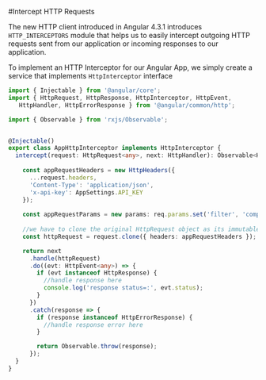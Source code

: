 #Intercept HTTP Requests

The new HTTP client introduced in Angular 4.3.1 introduces `HTTP_INTERCEPTORS` module that helps us to easily intercept outgoing HTTP requests sent from our application or incoming responses to our application.

To implement an HTTP Interceptor for our Angular App, we simply create a service that implements `HttpInterceptor` interface

```ts
import { Injectable } from '@angular/core';
import { HttpRequest, HttpResponse, HttpInterceptor, HttpEvent,
   HttpHandler, HttpErrorResponse } from '@angular/common/http';

import { Observable } from 'rxjs/Observable';


@Injectable()
export class AppHttpInterceptor implements HttpInterceptor {
  intercept(request: HttpRequest<any>, next: HttpHandler): Observable<HttpEvent<any>> {
    
    const appRequestHeaders = new HttpHeaders({
      ...request.headers,
      'Content-Type': 'application/json',
      'x-api-key': AppSettings.API_KEY
    });
    
    const appRequestParams = new params: req.params.set('filter', 'completed');
    
    //we have to clone the original HttpRequest object as its immutable
    const httpRequest = request.clone({ headers: appRequestHeaders });

    return next
      .handle(httpRequest)
      .do((evt: HttpEvent<any>) => { 
        if (evt instanceof HttpResponse) {
          //handle response here
          console.log('response status=:', evt.status);
        }
      })
      .catch(response => {
        if (response instanceof HttpErrorResponse) {
          //handle response error here
        }

        return Observable.throw(response);
      });
  }
}
```